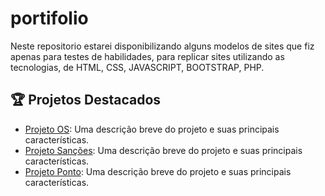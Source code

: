 # portifolio

Neste repositorio estarei disponibilizando alguns modelos de sites que fiz apenas para testes de habilidades, para replicar sites utilizando as tecnologias, de HTML, CSS, JAVASCRIPT, BOOTSTRAP, PHP.

## 🏆 Projetos Destacados ##

- [Projeto OS](https://github.com/Adamomarinho/portifolio/OS): Uma descrição breve do projeto e suas principais características.
- [Projeto Sanções](https://github.com/Adamomarinho/portifolio/Sancoes): Uma descrição breve do projeto e suas principais características.
- [Projeto Ponto](https://github.com/Adamomarinho/portifolio/Ponto): Uma descrição breve do projeto e suas principais características.

